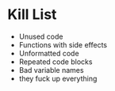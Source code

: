 Kill List
=========
* Unused code
* Functions with side effects
* Unformatted code
* Repeated code blocks
* Bad variable names
* they fuck up everything
